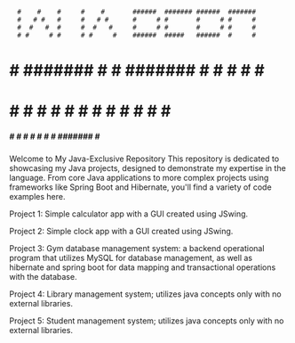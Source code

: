       #    #    #     #    #       ######  ####### ######  #######  
      #   # #   #     #   # #      #     # #       #     # #     # 
      #  #   #  #     #  #   #     #     # #       #     # #     # 
      # #     # #     # #     #    ######  #####   ######  #     #   
#     # #######  #   #  #######    #   #   #       #       #     #   
#     # #     #   # #   #     #    #    #  #       #       #     # 
 #####  #     #    #    #     #    #     # ####### #       #######  

Welcome to My Java-Exclusive Repository
This repository is dedicated to showcasing my Java projects, designed to demonstrate my expertise in the language.
From core Java applications to more complex projects using frameworks like Spring Boot and Hibernate, you'll find a variety of code examples here.

Project 1: Simple calculator app with a GUI created using JSwing. 

Project 2: Simple clock app with a GUI created using JSwing.

Project 3: Gym database management system: a backend operational program that utilizes MySQL for database management, as well as hibernate and spring boot for data mapping and transactional operations with the database.

Project 4: Library management system; utilizes java concepts only with no external libraries.

Project 5: Student management system; utilizes java concepts only with no external libraries.
